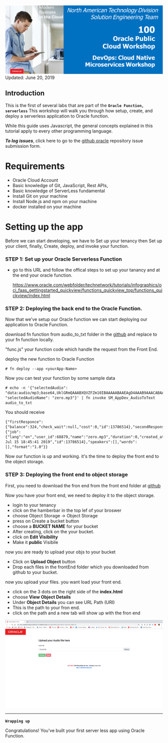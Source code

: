 
![](images/100/Picture100-lab.png)  
Updated: June 20, 2019

## Introduction

This is the first of several labs that are part of the **`Oracle Function, serverless`** This workshop will walk you through how setup, create, and deploy a serverless application to Oracle function.

While this guide uses Javascript, the general concepts explained in this tutorial apply to every other programming language.

**_To log issues_**, click here to go to the [github oracle](https://github.com/OracleBasir/AudioToText_ServerLess/issues) repository issue submission form.

# Requirements
- Oracle Cloud Account
- Basic knowledge of Git, JavaScript, Rest APIs, 
- Basic knowledge of ServerLess fundamental 
- Install Git on your machine
- Install Node.js and npm on your machine
- docker installed on your machine


# Setting up the app
Before we can start developing, we have to Set up your tenancy then 
Set up your client, finally, Create, deploy, and invoke your function. 

### **STEP 1**: Set up your Oracle Serverless Function 
- go to this URL and follow the offical steps to set up your tanancy and at the end your oracle function. 

    https://www.oracle.com/webfolder/technetwork/tutorials/infographics/oci_faas_gettingstarted_quickview/functions_quickview_top/functions_quickview/index.html

### **STEP 2**: Deploying the back end to the Oracle Function.

Now that we’ve setup our Oracle function we can start deploying our application to Oracle Function. 

download fn function from audio_to_txt folder in the [github](https://github.com/OracleBasir/AudioToText_ServerLess/) and replace to your fn function locally.

"func.js" your function code which handle the request from the Front End. 

deploy the new function to Oracle Function

    # fn deploy --app <yourApp-Name>


Now you can test your function by some sample data

    # echo -n '{"selectedAudio": "data:audio/mp3;base64,UklGRmQAAABXQVZFZm10IBAAAAABAAEAgD4AAAB9AAACABAAZGF0YUAAAAAAAAAAAAAAAAAAAAAAAAAAAAAAAAAAAAAAAAAAAAAAAAAAAAAAAAAAAAAAAAAAAAAAAAAAAAAAAAAAAAAAAAAA", "selectedAudioName": "zero.mp3"}' | fn invoke SM_AppDev_AudioToText audio_to_txt
    
You should receive

    {"firstResponce":{"balance":324,"check_wait":null,"cost":0,"id":13786514},"secondResponse":{"job":{"lang":"en","user_id":68879,"name":"zero.mp3","duration":0,"created_at":"Mon Jul 15 18:45:41 2019","id":13786514},"speakers":[],"words":[],"format":"1.0"}}




Now our function is up and working.
it's the time to deploy the front end to the object storage.

### **STEP 3**: Deploying the front end to object storage

First, you need to download the fron end from the front end folder at [github](https://github.com/OracleBasir/AudioToText_ServerLess/)

Now you have your front end, we need to deploy it to the object storage. 

- login to your tenancy
- click on the hamberbar in the top lef of your broswer 
- choose Object Storage -> Object Storage
- press on Create a bucket button 
- choose a **BUCKET NAME** for your bucket
- After creating, click on the your bucket.
- click on **Edit Visibility** 
- Make it **public** Visibile

now you are ready to upload your objs to your bucket
- Click on **Upload Object** button 
- Drop each files in the frontEnd folder which you downloaded from github to your bucket. 

now you upload your files. you want load your front end. 
- click on the 3 dots on the right side of the **index.html**
- choose **View Object Details**
- Under **Object Details** you can see URL Path (URI)
- This is the path to your fron end. 
- click on the path and a new tab will show up with the fron end

![](images/100/Part1.png)


-----------------




**`Wrapping up`**

Congratulations! You’ve built your first server less app using Oracle Function.

